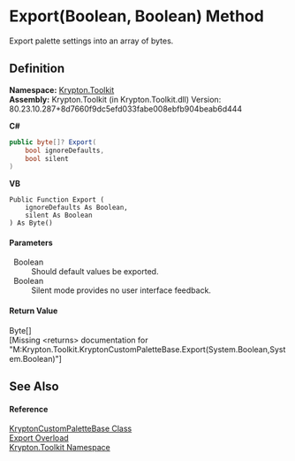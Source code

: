 # Export(Boolean, Boolean) Method


Export palette settings into an array of bytes.



## Definition
**Namespace:** <a href="79d2eac2-21f4-54ff-7552-b20c33c30600.md">Krypton.Toolkit</a>  
**Assembly:** Krypton.Toolkit (in Krypton.Toolkit.dll) Version: 80.23.10.287+8d7660f9dc5efd033fabe008ebfb904beab6d444

**C#**
``` C#
public byte[]? Export(
	bool ignoreDefaults,
	bool silent
)
```
**VB**
``` VB
Public Function Export ( 
	ignoreDefaults As Boolean,
	silent As Boolean
) As Byte()
```



#### Parameters
<dl><dt>  Boolean</dt><dd>Should default values be exported.</dd><dt>  Boolean</dt><dd>Silent mode provides no user interface feedback.</dd></dl>

#### Return Value
Byte[]  
\[Missing &lt;returns&gt; documentation for "M:Krypton.Toolkit.KryptonCustomPaletteBase.Export(System.Boolean,System.Boolean)"\]

## See Also


#### Reference
<a href="19e895c2-5326-25bf-d4bb-c7367f234f77.md">KryptonCustomPaletteBase Class</a>  
<a href="52b0b935-f5c3-da82-52a5-ff118941062f.md">Export Overload</a>  
<a href="79d2eac2-21f4-54ff-7552-b20c33c30600.md">Krypton.Toolkit Namespace</a>  
